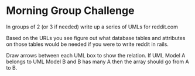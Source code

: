# Morning Group Challenge

In groups of 2 (or 3 if needed) write up a series of UMLs for reddit.com

Based on the URLs you see figure out what database tables and attributes on those tables would be needed if you were to write reddit in rails.

Draw arrows between each UML box to show the relation. If UML Model A belongs to UML Model B and B has many A then the array should go from A to B.